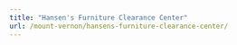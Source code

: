 ```yaml
---
title: "Hansen's Furniture Clearance Center"
url: /mount-vernon/hansens-furniture-clearance-center/
---
```

